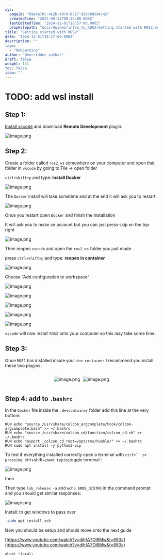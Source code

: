 ```yaml
---
sys:
  pageId: "89e0a78c-4e2b-4070-b327-d28cb0694742"
  createdTime: "2024-08-21T00:24:00.000Z"
  lastEditedTime: "2024-11-01T18:57:00.000Z"
  propFilepath: "docs/Guides/intro_to_ROS2/Getting started with ROS2.md"
title: "Getting started with ROS2"
date: "2024-11-01T18:57:00.000Z"
description: ""
tags:
  - "Onboarding"
author: "Overridden author"
draft: false
weight: 141
toc: false
icon: ""
---
```


# TODO: add wsl install

## Step 1:

[Install vscode](https://code.visualstudio.com/download) and download **Remote Development** plugin:

![image.png](https://prod-files-secure.s3.us-west-2.amazonaws.com/d518164a-d88e-44d1-a4ee-3adb3bd8bce0/efb52993-1881-4a40-b95e-6f020334f022/image.png?X-Amz-Algorithm=AWS4-HMAC-SHA256&X-Amz-Content-Sha256=UNSIGNED-PAYLOAD&X-Amz-Credential=ASIAZI2LB466TPUWNQ4O%2F20250219%2Fus-west-2%2Fs3%2Faws4_request&X-Amz-Date=20250219T061105Z&X-Amz-Expires=3600&X-Amz-Security-Token=IQoJb3JpZ2luX2VjEHYaCXVzLXdlc3QtMiJIMEYCIQCu%2B89dgvxI%2BNkUULPJVLVYLcEJzuzkn9SDjYs38aQlKgIhANXV7R%2FkPhwM0c6tU4VC7DJu2dLcDT2t3XwHi%2F3vFo46KogECJ%2F%2F%2F%2F%2F%2F%2F%2F%2F%2F%2FwEQABoMNjM3NDIzMTgzODA1IgyA5b1n05m9%2B5N5Kfwq3AN93wGaWhSaloPRamKgeWfHz%2Fmfrl0%2FmQtCqcKOez18Ca5MhmH3G0Nqr5F3CIxQBylGsFL9TaFQ%2BNzJA0yVXg2BA%2BvBVSbzD%2BzkDLE8Zyh51u%2BjJOw6qcC76s3%2BbXzZIJmVfxOthTmbj%2BxNJUJS5zSC8U6RDamL8yoUAXb7RRTb9FkiofAPSwIdoLRDmW%2BuenzYboo8yA1AhgDNT1uGseWhN%2FVX0tMxhJQ723X5R9RCVTBzIDMrLqYTTOqaMsOPzXcc%2B3icm9uxlV3QDPHlnEuggKKP5iTSVX7OitUyQgnGAbW8WVsvfZDpKNwXGjjmpww%2F%2B7GQ69GTJDMr2xTLc9Y0AuWG0Bcqn04u1D3RvRL92DEQdybpjIRr%2B16fmdYGez04ymGb29aUJpMsJfNdjBIa7F5zhKLYTHXqtPq4rVEawt7RL5D6oP9bPyXL9XWDIp3fIcLhuEzssMl7Rzadsf1lzlmgfsy6QiZl1DxNNhhO4S0RBQxIxV3Wb0%2B%2BbTtuuVRL7veQut4bwGFeB8xCSvEqSEqN6dqER8icxamXGZL%2FqLeFaSDS8RQ4pLWEeNN2t6GVuZ1Hise1iHmAb2mN4LXghEgkiqav70ZM5vBi6tTAN9Gsrj5bbnz9U3GEPjDZ4tW9BjqkAVOXbIH%2BNp4q2RshMPTNdDYG0FYPAGdgg3qPhsnbkW8Ts0scDhIpxz%2F4q78wcvxzMoKKz09iK5WFS4X%2FBFggd2TAssa5QHvMCKndQ559K%2BFF%2FQZcF2agPZWatSUElq0LQGfZRJClYMro6F4vUbx2mq5DtOFRqa%2B9cicZpXalEl1RD8WvrCCrSFr%2BL76VOdOznC7f8ZQ9UWx%2BbVxQOkjj%2BEYUUd78&X-Amz-Signature=f2ab2d47191c493366fc27522cc10a8a8e1adefcacb1a69f91ccc97a5cb84dd8&X-Amz-SignedHeaders=host&x-id=GetObject)

## Step 2:

Create a folder called `ros2_ws` somewhere on your computer and open that folder in `vscode` by going to File → open folder 

`ctrl+shift+p` and type: **Install Docker**

![image.png](https://prod-files-secure.s3.us-west-2.amazonaws.com/d518164a-d88e-44d1-a4ee-3adb3bd8bce0/2269dc0e-1cd5-47ff-bceb-c04ad9b2eab0/image.png?X-Amz-Algorithm=AWS4-HMAC-SHA256&X-Amz-Content-Sha256=UNSIGNED-PAYLOAD&X-Amz-Credential=ASIAZI2LB466TPUWNQ4O%2F20250219%2Fus-west-2%2Fs3%2Faws4_request&X-Amz-Date=20250219T061105Z&X-Amz-Expires=3600&X-Amz-Security-Token=IQoJb3JpZ2luX2VjEHYaCXVzLXdlc3QtMiJIMEYCIQCu%2B89dgvxI%2BNkUULPJVLVYLcEJzuzkn9SDjYs38aQlKgIhANXV7R%2FkPhwM0c6tU4VC7DJu2dLcDT2t3XwHi%2F3vFo46KogECJ%2F%2F%2F%2F%2F%2F%2F%2F%2F%2F%2FwEQABoMNjM3NDIzMTgzODA1IgyA5b1n05m9%2B5N5Kfwq3AN93wGaWhSaloPRamKgeWfHz%2Fmfrl0%2FmQtCqcKOez18Ca5MhmH3G0Nqr5F3CIxQBylGsFL9TaFQ%2BNzJA0yVXg2BA%2BvBVSbzD%2BzkDLE8Zyh51u%2BjJOw6qcC76s3%2BbXzZIJmVfxOthTmbj%2BxNJUJS5zSC8U6RDamL8yoUAXb7RRTb9FkiofAPSwIdoLRDmW%2BuenzYboo8yA1AhgDNT1uGseWhN%2FVX0tMxhJQ723X5R9RCVTBzIDMrLqYTTOqaMsOPzXcc%2B3icm9uxlV3QDPHlnEuggKKP5iTSVX7OitUyQgnGAbW8WVsvfZDpKNwXGjjmpww%2F%2B7GQ69GTJDMr2xTLc9Y0AuWG0Bcqn04u1D3RvRL92DEQdybpjIRr%2B16fmdYGez04ymGb29aUJpMsJfNdjBIa7F5zhKLYTHXqtPq4rVEawt7RL5D6oP9bPyXL9XWDIp3fIcLhuEzssMl7Rzadsf1lzlmgfsy6QiZl1DxNNhhO4S0RBQxIxV3Wb0%2B%2BbTtuuVRL7veQut4bwGFeB8xCSvEqSEqN6dqER8icxamXGZL%2FqLeFaSDS8RQ4pLWEeNN2t6GVuZ1Hise1iHmAb2mN4LXghEgkiqav70ZM5vBi6tTAN9Gsrj5bbnz9U3GEPjDZ4tW9BjqkAVOXbIH%2BNp4q2RshMPTNdDYG0FYPAGdgg3qPhsnbkW8Ts0scDhIpxz%2F4q78wcvxzMoKKz09iK5WFS4X%2FBFggd2TAssa5QHvMCKndQ559K%2BFF%2FQZcF2agPZWatSUElq0LQGfZRJClYMro6F4vUbx2mq5DtOFRqa%2B9cicZpXalEl1RD8WvrCCrSFr%2BL76VOdOznC7f8ZQ9UWx%2BbVxQOkjj%2BEYUUd78&X-Amz-Signature=8a79f6e34930fae3384c62698ec1f66b4fb508aff066eb9a3752c45f57b6b0f9&X-Amz-SignedHeaders=host&x-id=GetObject)

The `Docker` install will take sometime and at the end it will ask you to restart

![image.png](https://prod-files-secure.s3.us-west-2.amazonaws.com/d518164a-d88e-44d1-a4ee-3adb3bd8bce0/ed233f78-be33-4b1f-b89c-9c346c0e961e/image.png?X-Amz-Algorithm=AWS4-HMAC-SHA256&X-Amz-Content-Sha256=UNSIGNED-PAYLOAD&X-Amz-Credential=ASIAZI2LB466TPUWNQ4O%2F20250219%2Fus-west-2%2Fs3%2Faws4_request&X-Amz-Date=20250219T061105Z&X-Amz-Expires=3600&X-Amz-Security-Token=IQoJb3JpZ2luX2VjEHYaCXVzLXdlc3QtMiJIMEYCIQCu%2B89dgvxI%2BNkUULPJVLVYLcEJzuzkn9SDjYs38aQlKgIhANXV7R%2FkPhwM0c6tU4VC7DJu2dLcDT2t3XwHi%2F3vFo46KogECJ%2F%2F%2F%2F%2F%2F%2F%2F%2F%2F%2FwEQABoMNjM3NDIzMTgzODA1IgyA5b1n05m9%2B5N5Kfwq3AN93wGaWhSaloPRamKgeWfHz%2Fmfrl0%2FmQtCqcKOez18Ca5MhmH3G0Nqr5F3CIxQBylGsFL9TaFQ%2BNzJA0yVXg2BA%2BvBVSbzD%2BzkDLE8Zyh51u%2BjJOw6qcC76s3%2BbXzZIJmVfxOthTmbj%2BxNJUJS5zSC8U6RDamL8yoUAXb7RRTb9FkiofAPSwIdoLRDmW%2BuenzYboo8yA1AhgDNT1uGseWhN%2FVX0tMxhJQ723X5R9RCVTBzIDMrLqYTTOqaMsOPzXcc%2B3icm9uxlV3QDPHlnEuggKKP5iTSVX7OitUyQgnGAbW8WVsvfZDpKNwXGjjmpww%2F%2B7GQ69GTJDMr2xTLc9Y0AuWG0Bcqn04u1D3RvRL92DEQdybpjIRr%2B16fmdYGez04ymGb29aUJpMsJfNdjBIa7F5zhKLYTHXqtPq4rVEawt7RL5D6oP9bPyXL9XWDIp3fIcLhuEzssMl7Rzadsf1lzlmgfsy6QiZl1DxNNhhO4S0RBQxIxV3Wb0%2B%2BbTtuuVRL7veQut4bwGFeB8xCSvEqSEqN6dqER8icxamXGZL%2FqLeFaSDS8RQ4pLWEeNN2t6GVuZ1Hise1iHmAb2mN4LXghEgkiqav70ZM5vBi6tTAN9Gsrj5bbnz9U3GEPjDZ4tW9BjqkAVOXbIH%2BNp4q2RshMPTNdDYG0FYPAGdgg3qPhsnbkW8Ts0scDhIpxz%2F4q78wcvxzMoKKz09iK5WFS4X%2FBFggd2TAssa5QHvMCKndQ559K%2BFF%2FQZcF2agPZWatSUElq0LQGfZRJClYMro6F4vUbx2mq5DtOFRqa%2B9cicZpXalEl1RD8WvrCCrSFr%2BL76VOdOznC7f8ZQ9UWx%2BbVxQOkjj%2BEYUUd78&X-Amz-Signature=99d411319d2a1ad84f5f805231e7d004399b2bb5cebac1acb233f286c894b347&X-Amz-SignedHeaders=host&x-id=GetObject)

Once you restart open `Docker` and finish the installation

It will ask you to make an account but you can just press skip on the top right

![image.png](https://prod-files-secure.s3.us-west-2.amazonaws.com/d518164a-d88e-44d1-a4ee-3adb3bd8bce0/21010ad9-1659-4fd9-9f59-9932a09b2a3d/image.png?X-Amz-Algorithm=AWS4-HMAC-SHA256&X-Amz-Content-Sha256=UNSIGNED-PAYLOAD&X-Amz-Credential=ASIAZI2LB466TPUWNQ4O%2F20250219%2Fus-west-2%2Fs3%2Faws4_request&X-Amz-Date=20250219T061105Z&X-Amz-Expires=3600&X-Amz-Security-Token=IQoJb3JpZ2luX2VjEHYaCXVzLXdlc3QtMiJIMEYCIQCu%2B89dgvxI%2BNkUULPJVLVYLcEJzuzkn9SDjYs38aQlKgIhANXV7R%2FkPhwM0c6tU4VC7DJu2dLcDT2t3XwHi%2F3vFo46KogECJ%2F%2F%2F%2F%2F%2F%2F%2F%2F%2F%2FwEQABoMNjM3NDIzMTgzODA1IgyA5b1n05m9%2B5N5Kfwq3AN93wGaWhSaloPRamKgeWfHz%2Fmfrl0%2FmQtCqcKOez18Ca5MhmH3G0Nqr5F3CIxQBylGsFL9TaFQ%2BNzJA0yVXg2BA%2BvBVSbzD%2BzkDLE8Zyh51u%2BjJOw6qcC76s3%2BbXzZIJmVfxOthTmbj%2BxNJUJS5zSC8U6RDamL8yoUAXb7RRTb9FkiofAPSwIdoLRDmW%2BuenzYboo8yA1AhgDNT1uGseWhN%2FVX0tMxhJQ723X5R9RCVTBzIDMrLqYTTOqaMsOPzXcc%2B3icm9uxlV3QDPHlnEuggKKP5iTSVX7OitUyQgnGAbW8WVsvfZDpKNwXGjjmpww%2F%2B7GQ69GTJDMr2xTLc9Y0AuWG0Bcqn04u1D3RvRL92DEQdybpjIRr%2B16fmdYGez04ymGb29aUJpMsJfNdjBIa7F5zhKLYTHXqtPq4rVEawt7RL5D6oP9bPyXL9XWDIp3fIcLhuEzssMl7Rzadsf1lzlmgfsy6QiZl1DxNNhhO4S0RBQxIxV3Wb0%2B%2BbTtuuVRL7veQut4bwGFeB8xCSvEqSEqN6dqER8icxamXGZL%2FqLeFaSDS8RQ4pLWEeNN2t6GVuZ1Hise1iHmAb2mN4LXghEgkiqav70ZM5vBi6tTAN9Gsrj5bbnz9U3GEPjDZ4tW9BjqkAVOXbIH%2BNp4q2RshMPTNdDYG0FYPAGdgg3qPhsnbkW8Ts0scDhIpxz%2F4q78wcvxzMoKKz09iK5WFS4X%2FBFggd2TAssa5QHvMCKndQ559K%2BFF%2FQZcF2agPZWatSUElq0LQGfZRJClYMro6F4vUbx2mq5DtOFRqa%2B9cicZpXalEl1RD8WvrCCrSFr%2BL76VOdOznC7f8ZQ9UWx%2BbVxQOkjj%2BEYUUd78&X-Amz-Signature=1453e49d42e4fb224ca0e7ac03927a77c2e9f90d6ec84f68fc0bcdc10a4e6635&X-Amz-SignedHeaders=host&x-id=GetObject)

Then reopen `vscode` and open the `ros2_ws` folder you just made

press `ctrl+shift+p` and type: **reopen in container**

![image.png](https://prod-files-secure.s3.us-west-2.amazonaws.com/d518164a-d88e-44d1-a4ee-3adb3bd8bce0/4e93b8c2-41ad-488c-8095-c74205196118/image.png?X-Amz-Algorithm=AWS4-HMAC-SHA256&X-Amz-Content-Sha256=UNSIGNED-PAYLOAD&X-Amz-Credential=ASIAZI2LB466TPUWNQ4O%2F20250219%2Fus-west-2%2Fs3%2Faws4_request&X-Amz-Date=20250219T061105Z&X-Amz-Expires=3600&X-Amz-Security-Token=IQoJb3JpZ2luX2VjEHYaCXVzLXdlc3QtMiJIMEYCIQCu%2B89dgvxI%2BNkUULPJVLVYLcEJzuzkn9SDjYs38aQlKgIhANXV7R%2FkPhwM0c6tU4VC7DJu2dLcDT2t3XwHi%2F3vFo46KogECJ%2F%2F%2F%2F%2F%2F%2F%2F%2F%2F%2FwEQABoMNjM3NDIzMTgzODA1IgyA5b1n05m9%2B5N5Kfwq3AN93wGaWhSaloPRamKgeWfHz%2Fmfrl0%2FmQtCqcKOez18Ca5MhmH3G0Nqr5F3CIxQBylGsFL9TaFQ%2BNzJA0yVXg2BA%2BvBVSbzD%2BzkDLE8Zyh51u%2BjJOw6qcC76s3%2BbXzZIJmVfxOthTmbj%2BxNJUJS5zSC8U6RDamL8yoUAXb7RRTb9FkiofAPSwIdoLRDmW%2BuenzYboo8yA1AhgDNT1uGseWhN%2FVX0tMxhJQ723X5R9RCVTBzIDMrLqYTTOqaMsOPzXcc%2B3icm9uxlV3QDPHlnEuggKKP5iTSVX7OitUyQgnGAbW8WVsvfZDpKNwXGjjmpww%2F%2B7GQ69GTJDMr2xTLc9Y0AuWG0Bcqn04u1D3RvRL92DEQdybpjIRr%2B16fmdYGez04ymGb29aUJpMsJfNdjBIa7F5zhKLYTHXqtPq4rVEawt7RL5D6oP9bPyXL9XWDIp3fIcLhuEzssMl7Rzadsf1lzlmgfsy6QiZl1DxNNhhO4S0RBQxIxV3Wb0%2B%2BbTtuuVRL7veQut4bwGFeB8xCSvEqSEqN6dqER8icxamXGZL%2FqLeFaSDS8RQ4pLWEeNN2t6GVuZ1Hise1iHmAb2mN4LXghEgkiqav70ZM5vBi6tTAN9Gsrj5bbnz9U3GEPjDZ4tW9BjqkAVOXbIH%2BNp4q2RshMPTNdDYG0FYPAGdgg3qPhsnbkW8Ts0scDhIpxz%2F4q78wcvxzMoKKz09iK5WFS4X%2FBFggd2TAssa5QHvMCKndQ559K%2BFF%2FQZcF2agPZWatSUElq0LQGfZRJClYMro6F4vUbx2mq5DtOFRqa%2B9cicZpXalEl1RD8WvrCCrSFr%2BL76VOdOznC7f8ZQ9UWx%2BbVxQOkjj%2BEYUUd78&X-Amz-Signature=bf6cb9f3f9f97eded5cdaf4a5a2b20e332d295a33dbe087ce6eb55222e9becbf&X-Amz-SignedHeaders=host&x-id=GetObject)

Choose “Add configuration to workspace”

![image.png](https://prod-files-secure.s3.us-west-2.amazonaws.com/d518164a-d88e-44d1-a4ee-3adb3bd8bce0/9560b282-5060-4989-ba37-97e7b2c22476/image.png?X-Amz-Algorithm=AWS4-HMAC-SHA256&X-Amz-Content-Sha256=UNSIGNED-PAYLOAD&X-Amz-Credential=ASIAZI2LB466TPUWNQ4O%2F20250219%2Fus-west-2%2Fs3%2Faws4_request&X-Amz-Date=20250219T061105Z&X-Amz-Expires=3600&X-Amz-Security-Token=IQoJb3JpZ2luX2VjEHYaCXVzLXdlc3QtMiJIMEYCIQCu%2B89dgvxI%2BNkUULPJVLVYLcEJzuzkn9SDjYs38aQlKgIhANXV7R%2FkPhwM0c6tU4VC7DJu2dLcDT2t3XwHi%2F3vFo46KogECJ%2F%2F%2F%2F%2F%2F%2F%2F%2F%2F%2FwEQABoMNjM3NDIzMTgzODA1IgyA5b1n05m9%2B5N5Kfwq3AN93wGaWhSaloPRamKgeWfHz%2Fmfrl0%2FmQtCqcKOez18Ca5MhmH3G0Nqr5F3CIxQBylGsFL9TaFQ%2BNzJA0yVXg2BA%2BvBVSbzD%2BzkDLE8Zyh51u%2BjJOw6qcC76s3%2BbXzZIJmVfxOthTmbj%2BxNJUJS5zSC8U6RDamL8yoUAXb7RRTb9FkiofAPSwIdoLRDmW%2BuenzYboo8yA1AhgDNT1uGseWhN%2FVX0tMxhJQ723X5R9RCVTBzIDMrLqYTTOqaMsOPzXcc%2B3icm9uxlV3QDPHlnEuggKKP5iTSVX7OitUyQgnGAbW8WVsvfZDpKNwXGjjmpww%2F%2B7GQ69GTJDMr2xTLc9Y0AuWG0Bcqn04u1D3RvRL92DEQdybpjIRr%2B16fmdYGez04ymGb29aUJpMsJfNdjBIa7F5zhKLYTHXqtPq4rVEawt7RL5D6oP9bPyXL9XWDIp3fIcLhuEzssMl7Rzadsf1lzlmgfsy6QiZl1DxNNhhO4S0RBQxIxV3Wb0%2B%2BbTtuuVRL7veQut4bwGFeB8xCSvEqSEqN6dqER8icxamXGZL%2FqLeFaSDS8RQ4pLWEeNN2t6GVuZ1Hise1iHmAb2mN4LXghEgkiqav70ZM5vBi6tTAN9Gsrj5bbnz9U3GEPjDZ4tW9BjqkAVOXbIH%2BNp4q2RshMPTNdDYG0FYPAGdgg3qPhsnbkW8Ts0scDhIpxz%2F4q78wcvxzMoKKz09iK5WFS4X%2FBFggd2TAssa5QHvMCKndQ559K%2BFF%2FQZcF2agPZWatSUElq0LQGfZRJClYMro6F4vUbx2mq5DtOFRqa%2B9cicZpXalEl1RD8WvrCCrSFr%2BL76VOdOznC7f8ZQ9UWx%2BbVxQOkjj%2BEYUUd78&X-Amz-Signature=bdcb7e2087f3ea67b770c9fef015da9062223311cfb354fdfceb8eebdc80078f&X-Amz-SignedHeaders=host&x-id=GetObject)

![image.png](https://prod-files-secure.s3.us-west-2.amazonaws.com/d518164a-d88e-44d1-a4ee-3adb3bd8bce0/2ee63f81-886b-48e8-a553-dc6e5eac99e4/image.png?X-Amz-Algorithm=AWS4-HMAC-SHA256&X-Amz-Content-Sha256=UNSIGNED-PAYLOAD&X-Amz-Credential=ASIAZI2LB466TPUWNQ4O%2F20250219%2Fus-west-2%2Fs3%2Faws4_request&X-Amz-Date=20250219T061105Z&X-Amz-Expires=3600&X-Amz-Security-Token=IQoJb3JpZ2luX2VjEHYaCXVzLXdlc3QtMiJIMEYCIQCu%2B89dgvxI%2BNkUULPJVLVYLcEJzuzkn9SDjYs38aQlKgIhANXV7R%2FkPhwM0c6tU4VC7DJu2dLcDT2t3XwHi%2F3vFo46KogECJ%2F%2F%2F%2F%2F%2F%2F%2F%2F%2F%2FwEQABoMNjM3NDIzMTgzODA1IgyA5b1n05m9%2B5N5Kfwq3AN93wGaWhSaloPRamKgeWfHz%2Fmfrl0%2FmQtCqcKOez18Ca5MhmH3G0Nqr5F3CIxQBylGsFL9TaFQ%2BNzJA0yVXg2BA%2BvBVSbzD%2BzkDLE8Zyh51u%2BjJOw6qcC76s3%2BbXzZIJmVfxOthTmbj%2BxNJUJS5zSC8U6RDamL8yoUAXb7RRTb9FkiofAPSwIdoLRDmW%2BuenzYboo8yA1AhgDNT1uGseWhN%2FVX0tMxhJQ723X5R9RCVTBzIDMrLqYTTOqaMsOPzXcc%2B3icm9uxlV3QDPHlnEuggKKP5iTSVX7OitUyQgnGAbW8WVsvfZDpKNwXGjjmpww%2F%2B7GQ69GTJDMr2xTLc9Y0AuWG0Bcqn04u1D3RvRL92DEQdybpjIRr%2B16fmdYGez04ymGb29aUJpMsJfNdjBIa7F5zhKLYTHXqtPq4rVEawt7RL5D6oP9bPyXL9XWDIp3fIcLhuEzssMl7Rzadsf1lzlmgfsy6QiZl1DxNNhhO4S0RBQxIxV3Wb0%2B%2BbTtuuVRL7veQut4bwGFeB8xCSvEqSEqN6dqER8icxamXGZL%2FqLeFaSDS8RQ4pLWEeNN2t6GVuZ1Hise1iHmAb2mN4LXghEgkiqav70ZM5vBi6tTAN9Gsrj5bbnz9U3GEPjDZ4tW9BjqkAVOXbIH%2BNp4q2RshMPTNdDYG0FYPAGdgg3qPhsnbkW8Ts0scDhIpxz%2F4q78wcvxzMoKKz09iK5WFS4X%2FBFggd2TAssa5QHvMCKndQ559K%2BFF%2FQZcF2agPZWatSUElq0LQGfZRJClYMro6F4vUbx2mq5DtOFRqa%2B9cicZpXalEl1RD8WvrCCrSFr%2BL76VOdOznC7f8ZQ9UWx%2BbVxQOkjj%2BEYUUd78&X-Amz-Signature=e89ee18ea025882c667a1daaf425c72188195a287ddb235b7a2ff9c2051d2f0d&X-Amz-SignedHeaders=host&x-id=GetObject)

![image.png](https://prod-files-secure.s3.us-west-2.amazonaws.com/d518164a-d88e-44d1-a4ee-3adb3bd8bce0/ae1580b2-b048-407e-aed9-b584224a7a04/image.png?X-Amz-Algorithm=AWS4-HMAC-SHA256&X-Amz-Content-Sha256=UNSIGNED-PAYLOAD&X-Amz-Credential=ASIAZI2LB466TPUWNQ4O%2F20250219%2Fus-west-2%2Fs3%2Faws4_request&X-Amz-Date=20250219T061105Z&X-Amz-Expires=3600&X-Amz-Security-Token=IQoJb3JpZ2luX2VjEHYaCXVzLXdlc3QtMiJIMEYCIQCu%2B89dgvxI%2BNkUULPJVLVYLcEJzuzkn9SDjYs38aQlKgIhANXV7R%2FkPhwM0c6tU4VC7DJu2dLcDT2t3XwHi%2F3vFo46KogECJ%2F%2F%2F%2F%2F%2F%2F%2F%2F%2F%2FwEQABoMNjM3NDIzMTgzODA1IgyA5b1n05m9%2B5N5Kfwq3AN93wGaWhSaloPRamKgeWfHz%2Fmfrl0%2FmQtCqcKOez18Ca5MhmH3G0Nqr5F3CIxQBylGsFL9TaFQ%2BNzJA0yVXg2BA%2BvBVSbzD%2BzkDLE8Zyh51u%2BjJOw6qcC76s3%2BbXzZIJmVfxOthTmbj%2BxNJUJS5zSC8U6RDamL8yoUAXb7RRTb9FkiofAPSwIdoLRDmW%2BuenzYboo8yA1AhgDNT1uGseWhN%2FVX0tMxhJQ723X5R9RCVTBzIDMrLqYTTOqaMsOPzXcc%2B3icm9uxlV3QDPHlnEuggKKP5iTSVX7OitUyQgnGAbW8WVsvfZDpKNwXGjjmpww%2F%2B7GQ69GTJDMr2xTLc9Y0AuWG0Bcqn04u1D3RvRL92DEQdybpjIRr%2B16fmdYGez04ymGb29aUJpMsJfNdjBIa7F5zhKLYTHXqtPq4rVEawt7RL5D6oP9bPyXL9XWDIp3fIcLhuEzssMl7Rzadsf1lzlmgfsy6QiZl1DxNNhhO4S0RBQxIxV3Wb0%2B%2BbTtuuVRL7veQut4bwGFeB8xCSvEqSEqN6dqER8icxamXGZL%2FqLeFaSDS8RQ4pLWEeNN2t6GVuZ1Hise1iHmAb2mN4LXghEgkiqav70ZM5vBi6tTAN9Gsrj5bbnz9U3GEPjDZ4tW9BjqkAVOXbIH%2BNp4q2RshMPTNdDYG0FYPAGdgg3qPhsnbkW8Ts0scDhIpxz%2F4q78wcvxzMoKKz09iK5WFS4X%2FBFggd2TAssa5QHvMCKndQ559K%2BFF%2FQZcF2agPZWatSUElq0LQGfZRJClYMro6F4vUbx2mq5DtOFRqa%2B9cicZpXalEl1RD8WvrCCrSFr%2BL76VOdOznC7f8ZQ9UWx%2BbVxQOkjj%2BEYUUd78&X-Amz-Signature=c001862caa0fca7f0be05c7b3dec90af553964e278d0df7b3f47d83a1cb815d7&X-Amz-SignedHeaders=host&x-id=GetObject)

![image.png](https://prod-files-secure.s3.us-west-2.amazonaws.com/d518164a-d88e-44d1-a4ee-3adb3bd8bce0/53255b28-f75e-430f-b9e3-c0ac8577e42b/image.png?X-Amz-Algorithm=AWS4-HMAC-SHA256&X-Amz-Content-Sha256=UNSIGNED-PAYLOAD&X-Amz-Credential=ASIAZI2LB466TPUWNQ4O%2F20250219%2Fus-west-2%2Fs3%2Faws4_request&X-Amz-Date=20250219T061105Z&X-Amz-Expires=3600&X-Amz-Security-Token=IQoJb3JpZ2luX2VjEHYaCXVzLXdlc3QtMiJIMEYCIQCu%2B89dgvxI%2BNkUULPJVLVYLcEJzuzkn9SDjYs38aQlKgIhANXV7R%2FkPhwM0c6tU4VC7DJu2dLcDT2t3XwHi%2F3vFo46KogECJ%2F%2F%2F%2F%2F%2F%2F%2F%2F%2F%2FwEQABoMNjM3NDIzMTgzODA1IgyA5b1n05m9%2B5N5Kfwq3AN93wGaWhSaloPRamKgeWfHz%2Fmfrl0%2FmQtCqcKOez18Ca5MhmH3G0Nqr5F3CIxQBylGsFL9TaFQ%2BNzJA0yVXg2BA%2BvBVSbzD%2BzkDLE8Zyh51u%2BjJOw6qcC76s3%2BbXzZIJmVfxOthTmbj%2BxNJUJS5zSC8U6RDamL8yoUAXb7RRTb9FkiofAPSwIdoLRDmW%2BuenzYboo8yA1AhgDNT1uGseWhN%2FVX0tMxhJQ723X5R9RCVTBzIDMrLqYTTOqaMsOPzXcc%2B3icm9uxlV3QDPHlnEuggKKP5iTSVX7OitUyQgnGAbW8WVsvfZDpKNwXGjjmpww%2F%2B7GQ69GTJDMr2xTLc9Y0AuWG0Bcqn04u1D3RvRL92DEQdybpjIRr%2B16fmdYGez04ymGb29aUJpMsJfNdjBIa7F5zhKLYTHXqtPq4rVEawt7RL5D6oP9bPyXL9XWDIp3fIcLhuEzssMl7Rzadsf1lzlmgfsy6QiZl1DxNNhhO4S0RBQxIxV3Wb0%2B%2BbTtuuVRL7veQut4bwGFeB8xCSvEqSEqN6dqER8icxamXGZL%2FqLeFaSDS8RQ4pLWEeNN2t6GVuZ1Hise1iHmAb2mN4LXghEgkiqav70ZM5vBi6tTAN9Gsrj5bbnz9U3GEPjDZ4tW9BjqkAVOXbIH%2BNp4q2RshMPTNdDYG0FYPAGdgg3qPhsnbkW8Ts0scDhIpxz%2F4q78wcvxzMoKKz09iK5WFS4X%2FBFggd2TAssa5QHvMCKndQ559K%2BFF%2FQZcF2agPZWatSUElq0LQGfZRJClYMro6F4vUbx2mq5DtOFRqa%2B9cicZpXalEl1RD8WvrCCrSFr%2BL76VOdOznC7f8ZQ9UWx%2BbVxQOkjj%2BEYUUd78&X-Amz-Signature=369dbfb4bc76ce974e41d4141423d4fded08b937f1f15db3136ba4d9f6ebf368&X-Amz-SignedHeaders=host&x-id=GetObject)

![image.png](https://prod-files-secure.s3.us-west-2.amazonaws.com/d518164a-d88e-44d1-a4ee-3adb3bd8bce0/7c562767-5af9-4ffb-97d1-327bcdf4ee00/image.png?X-Amz-Algorithm=AWS4-HMAC-SHA256&X-Amz-Content-Sha256=UNSIGNED-PAYLOAD&X-Amz-Credential=ASIAZI2LB466TPUWNQ4O%2F20250219%2Fus-west-2%2Fs3%2Faws4_request&X-Amz-Date=20250219T061105Z&X-Amz-Expires=3600&X-Amz-Security-Token=IQoJb3JpZ2luX2VjEHYaCXVzLXdlc3QtMiJIMEYCIQCu%2B89dgvxI%2BNkUULPJVLVYLcEJzuzkn9SDjYs38aQlKgIhANXV7R%2FkPhwM0c6tU4VC7DJu2dLcDT2t3XwHi%2F3vFo46KogECJ%2F%2F%2F%2F%2F%2F%2F%2F%2F%2F%2FwEQABoMNjM3NDIzMTgzODA1IgyA5b1n05m9%2B5N5Kfwq3AN93wGaWhSaloPRamKgeWfHz%2Fmfrl0%2FmQtCqcKOez18Ca5MhmH3G0Nqr5F3CIxQBylGsFL9TaFQ%2BNzJA0yVXg2BA%2BvBVSbzD%2BzkDLE8Zyh51u%2BjJOw6qcC76s3%2BbXzZIJmVfxOthTmbj%2BxNJUJS5zSC8U6RDamL8yoUAXb7RRTb9FkiofAPSwIdoLRDmW%2BuenzYboo8yA1AhgDNT1uGseWhN%2FVX0tMxhJQ723X5R9RCVTBzIDMrLqYTTOqaMsOPzXcc%2B3icm9uxlV3QDPHlnEuggKKP5iTSVX7OitUyQgnGAbW8WVsvfZDpKNwXGjjmpww%2F%2B7GQ69GTJDMr2xTLc9Y0AuWG0Bcqn04u1D3RvRL92DEQdybpjIRr%2B16fmdYGez04ymGb29aUJpMsJfNdjBIa7F5zhKLYTHXqtPq4rVEawt7RL5D6oP9bPyXL9XWDIp3fIcLhuEzssMl7Rzadsf1lzlmgfsy6QiZl1DxNNhhO4S0RBQxIxV3Wb0%2B%2BbTtuuVRL7veQut4bwGFeB8xCSvEqSEqN6dqER8icxamXGZL%2FqLeFaSDS8RQ4pLWEeNN2t6GVuZ1Hise1iHmAb2mN4LXghEgkiqav70ZM5vBi6tTAN9Gsrj5bbnz9U3GEPjDZ4tW9BjqkAVOXbIH%2BNp4q2RshMPTNdDYG0FYPAGdgg3qPhsnbkW8Ts0scDhIpxz%2F4q78wcvxzMoKKz09iK5WFS4X%2FBFggd2TAssa5QHvMCKndQ559K%2BFF%2FQZcF2agPZWatSUElq0LQGfZRJClYMro6F4vUbx2mq5DtOFRqa%2B9cicZpXalEl1RD8WvrCCrSFr%2BL76VOdOznC7f8ZQ9UWx%2BbVxQOkjj%2BEYUUd78&X-Amz-Signature=3870fa6d63b028fbd2a47595919b932f4702bc0dbd2210c3621e8585417d3d5d&X-Amz-SignedHeaders=host&x-id=GetObject)

`vscode` will now install `ROS2` onto your computer so this may take some time.

## Step 3:

Once `ROS2` has installed inside your `dev-container` I recommend you install these two plugins:

<div style="display: flex;flex-direction: row; column-gap:10px; max-width: 630px;justify-content: center;">
<div>

![image.png](https://prod-files-secure.s3.us-west-2.amazonaws.com/d518164a-d88e-44d1-a4ee-3adb3bd8bce0/3fc3d550-5a54-4ba1-ba6b-faa01cdb7369/image.png?X-Amz-Algorithm=AWS4-HMAC-SHA256&X-Amz-Content-Sha256=UNSIGNED-PAYLOAD&X-Amz-Credential=ASIAZI2LB466TOKCZJSJ%2F20250219%2Fus-west-2%2Fs3%2Faws4_request&X-Amz-Date=20250219T061108Z&X-Amz-Expires=3600&X-Amz-Security-Token=IQoJb3JpZ2luX2VjEHYaCXVzLXdlc3QtMiJIMEYCIQDpLkDXykvOHLuFID0QxTQuKThUdZlAa9nwm35KxGuhoQIhAPVzBd5JKqgKcjdzP9E340klfFLqah6mHjmFyMrJhQckKogECJ%2F%2F%2F%2F%2F%2F%2F%2F%2F%2F%2FwEQABoMNjM3NDIzMTgzODA1IgxYZKzmLDTI3gBB%2FO0q3AOP0Q2RQRxT0oW7u%2Fshpx%2FmmV9DNiYKbIeX5UWZTOIVWIk1aWXro%2Fq3lEQjzVpWMUqgXP6W0PVfGUvuK6oQOBisH5Z54coHwB0%2FeB38dwP08SGVWW2BjQ%2F7%2BLLLVYJZ3VKjm2nMv1gFAjkoVxkCG0yywaMwmk%2BrXDAIEE8bnemuMYDOsi6prEBKnwMuGJ3nJYktEQUmaVliYVQ%2FJyNVKb9AqxpRu8hEMFoIbwRRNp979WcsWN1v8KjiGUs6LOGqlNy%2B9f2Ryf0vo0J3vzlvzOCPCafIhFu4HEKxg%2BiiGDpgjgQpl6BePsdV0T2yH4g9%2FFSXpxmv2kqbqXO3nlIfSOeYKs2ndXlgUrxm75dOAEgcWP8MHST1f7EEkQPDUbWwB8COK%2BR9n2mjXRDU3K3xOdUhz5pOIOhR974mibicnHTmhH%2F0b2FDzbrsZnlwrBzQHAAbzLvsEPS9hbZycq%2BswKiZJ5mVEsDu4bt4qpPWRGLy4ti0qGnOjrWbOiAsvk9cKN0j%2FPU83LjZoKfZ2bRDsrAdq%2B1g3DGx7vWjvzLJzhs74W6ogN5sq4HoBB%2F8KMZabBpcS2fLq%2FIIn6XPSPXSUl9LXBclepuVAVLqBdZ8005YXgwk2MCYYHJ7KzfqpjDY4tW9BjqkAZUwrxYWyL1KlgdKdvuxsEW2xQuH9CfjQaWlba7Q9creyiTI3QKnEDDbqxl4R79WJmHtzVLGtIm4zsb8QO7icKpZdhImi2hXdpA3yYGWlhfP5UGP2mYfqf8dx8cdXT2BXfnwYVEh2XctBu0iZFqFESQjdCbcCnu4bijVdnQES5f8AGdY8X7ET9olH%2FbdhUcvVFbIE8lS4IBOnjZ56hOJFIYKEkvc&X-Amz-Signature=14c89e6bc75073f47db2e3e681a10ddfcade85452258627972273b0c27e54f44&X-Amz-SignedHeaders=host&x-id=GetObject)

</div>
<div>

![image.png](https://prod-files-secure.s3.us-west-2.amazonaws.com/d518164a-d88e-44d1-a4ee-3adb3bd8bce0/d994cc66-13c2-4093-a5a3-f84cf4601a82/image.png?X-Amz-Algorithm=AWS4-HMAC-SHA256&X-Amz-Content-Sha256=UNSIGNED-PAYLOAD&X-Amz-Credential=ASIAZI2LB4666EB6MYRH%2F20250219%2Fus-west-2%2Fs3%2Faws4_request&X-Amz-Date=20250219T061109Z&X-Amz-Expires=3600&X-Amz-Security-Token=IQoJb3JpZ2luX2VjEHYaCXVzLXdlc3QtMiJHMEUCIQCS5SrZWaW1ZCowaoM1cDBxZYHZp2GFSuAxQVa30l2%2FyAIgZDwCYX9wnLg5Fwn8NC8GUyp81RzRO9ZnV5CyyGGN7XIqiAQIn%2F%2F%2F%2F%2F%2F%2F%2F%2F%2F%2FARAAGgw2Mzc0MjMxODM4MDUiDBhXGbx1%2B0emGUcZ1yrcA8WybxaFN%2Bx4HnZraLLqs8vbhKHpteB74UlX6vnyh9s%2Bx9xUMnOsgZrD%2BdBqhQ0Bemp6ho8Hz4htnJX%2F2V%2BMjIH5GVOohdeLXxpiGFJ7z9s8Yt7P%2BcPn5f8l4fcxiTn%2Bhf66eyHHLz7SQZy00GQLawHSiMwEuHB10zVb1dRwvm1ZyO7C8UsSBkGydUI1EkXb%2Br6YvB8tFyEDMJst6cbFLj8slP58gHOzsRV1a6MuV588hnh9JbtxubAGLiy5O4XFPHhZaTnDNKHzCH4QRfjCfOqd%2FBjDK47O6s%2BGcIptuvbWNKakGD9WH5QExSTILqAtp0gMdm3L%2FSBjdiqZvVFbgZuaWLwfawr9COWslTEmY8x%2FYfO2fHQbABtQey%2BXCuLPgMx90WI9iT9vnjJcKD57WJKAMsKfaJkEyvsTBUx%2Bg79bXj4KmYxgceyqja8HgCNNmma1IXNdvgofku1gZ6vy%2BKZENCfrNSSyN%2BMaD012gn75I8sauOfUhX%2FctiQPriO00cZBuwbBxDOum5Yl3onSeOx7nQrC%2FEqGBpVSUYtapB5R%2FPrEG9e8OaAl3pcA15j0umxNiiDCYghBOfMzbEBED67ml2bU3%2ByMJ%2F3wSxkZaybi4sy3bTtQgvAkc8dYMKji1b0GOqUB9piwLwFf3IdoDXblaogaR%2BitZxATQ6KqYqvePd3FPyi7t3kZkG1to82ynq75QklhPssc%2B9pfudeBe9kWEOeX%2BQ0jn2gq0xWVPz2i%2BVg5V4uK1e1Xf14vEJH0epNPImcGua0MOPqhK3auC8G0b4mBIVvbp9lW0GDIWH2tt7AFq%2Fncvr8JLeV0DgnU1IqNkLn36g2XZdoVamQg7yOROl84cjFQiyZA&X-Amz-Signature=066195b4037659eae3006c44b8eea89576f5658fa5f20c8d3bb958cfc8008f76&X-Amz-SignedHeaders=host&x-id=GetObject)

</div>
</div>

## Step 4: add to `.bashrc`

In the `Docker` file inside the `.devcontainer` folder add this line at the very bottom: 

```docker
RUN echo "source /usr/share/colcon_argcomplete/hook/colcon-argcomplete.bash" >> ~/.bashrc
RUN echo "source /usr/share/colcon_cd/function/colcon_cd.sh" >> ~/.bashrc
RUN echo "export _colcon_cd_root=/opt/ros/humble/" >> ~/.bashrc
RUN sudo apt install -y python3-pip 
```

To test if everything installed correctly open a terminal with `ctrl+`` or pressing `ctrl+shift+p` and typing `toggle terminal`:

![image.png](https://prod-files-secure.s3.us-west-2.amazonaws.com/d518164a-d88e-44d1-a4ee-3adb3bd8bce0/6a4943d8-b04e-4c02-9a58-775f3384d1a5/image.png?X-Amz-Algorithm=AWS4-HMAC-SHA256&X-Amz-Content-Sha256=UNSIGNED-PAYLOAD&X-Amz-Credential=ASIAZI2LB466TPUWNQ4O%2F20250219%2Fus-west-2%2Fs3%2Faws4_request&X-Amz-Date=20250219T061105Z&X-Amz-Expires=3600&X-Amz-Security-Token=IQoJb3JpZ2luX2VjEHYaCXVzLXdlc3QtMiJIMEYCIQCu%2B89dgvxI%2BNkUULPJVLVYLcEJzuzkn9SDjYs38aQlKgIhANXV7R%2FkPhwM0c6tU4VC7DJu2dLcDT2t3XwHi%2F3vFo46KogECJ%2F%2F%2F%2F%2F%2F%2F%2F%2F%2F%2FwEQABoMNjM3NDIzMTgzODA1IgyA5b1n05m9%2B5N5Kfwq3AN93wGaWhSaloPRamKgeWfHz%2Fmfrl0%2FmQtCqcKOez18Ca5MhmH3G0Nqr5F3CIxQBylGsFL9TaFQ%2BNzJA0yVXg2BA%2BvBVSbzD%2BzkDLE8Zyh51u%2BjJOw6qcC76s3%2BbXzZIJmVfxOthTmbj%2BxNJUJS5zSC8U6RDamL8yoUAXb7RRTb9FkiofAPSwIdoLRDmW%2BuenzYboo8yA1AhgDNT1uGseWhN%2FVX0tMxhJQ723X5R9RCVTBzIDMrLqYTTOqaMsOPzXcc%2B3icm9uxlV3QDPHlnEuggKKP5iTSVX7OitUyQgnGAbW8WVsvfZDpKNwXGjjmpww%2F%2B7GQ69GTJDMr2xTLc9Y0AuWG0Bcqn04u1D3RvRL92DEQdybpjIRr%2B16fmdYGez04ymGb29aUJpMsJfNdjBIa7F5zhKLYTHXqtPq4rVEawt7RL5D6oP9bPyXL9XWDIp3fIcLhuEzssMl7Rzadsf1lzlmgfsy6QiZl1DxNNhhO4S0RBQxIxV3Wb0%2B%2BbTtuuVRL7veQut4bwGFeB8xCSvEqSEqN6dqER8icxamXGZL%2FqLeFaSDS8RQ4pLWEeNN2t6GVuZ1Hise1iHmAb2mN4LXghEgkiqav70ZM5vBi6tTAN9Gsrj5bbnz9U3GEPjDZ4tW9BjqkAVOXbIH%2BNp4q2RshMPTNdDYG0FYPAGdgg3qPhsnbkW8Ts0scDhIpxz%2F4q78wcvxzMoKKz09iK5WFS4X%2FBFggd2TAssa5QHvMCKndQ559K%2BFF%2FQZcF2agPZWatSUElq0LQGfZRJClYMro6F4vUbx2mq5DtOFRqa%2B9cicZpXalEl1RD8WvrCCrSFr%2BL76VOdOznC7f8ZQ9UWx%2BbVxQOkjj%2BEYUUd78&X-Amz-Signature=6ffa5083bb7e27821a1f286f505ee63cae673f1f44dbc5a5e064dd681b5ea567&X-Amz-SignedHeaders=host&x-id=GetObject)

then 

Then type `lsb_release -a` and `echo $ROS_DISTRO` in the command prompt and you should get similar responses:

![image.png](https://prod-files-secure.s3.us-west-2.amazonaws.com/d518164a-d88e-44d1-a4ee-3adb3bd8bce0/3e635dec-a805-4e85-8b9e-d000e5b71a4e/image.png?X-Amz-Algorithm=AWS4-HMAC-SHA256&X-Amz-Content-Sha256=UNSIGNED-PAYLOAD&X-Amz-Credential=ASIAZI2LB466TPUWNQ4O%2F20250219%2Fus-west-2%2Fs3%2Faws4_request&X-Amz-Date=20250219T061105Z&X-Amz-Expires=3600&X-Amz-Security-Token=IQoJb3JpZ2luX2VjEHYaCXVzLXdlc3QtMiJIMEYCIQCu%2B89dgvxI%2BNkUULPJVLVYLcEJzuzkn9SDjYs38aQlKgIhANXV7R%2FkPhwM0c6tU4VC7DJu2dLcDT2t3XwHi%2F3vFo46KogECJ%2F%2F%2F%2F%2F%2F%2F%2F%2F%2F%2FwEQABoMNjM3NDIzMTgzODA1IgyA5b1n05m9%2B5N5Kfwq3AN93wGaWhSaloPRamKgeWfHz%2Fmfrl0%2FmQtCqcKOez18Ca5MhmH3G0Nqr5F3CIxQBylGsFL9TaFQ%2BNzJA0yVXg2BA%2BvBVSbzD%2BzkDLE8Zyh51u%2BjJOw6qcC76s3%2BbXzZIJmVfxOthTmbj%2BxNJUJS5zSC8U6RDamL8yoUAXb7RRTb9FkiofAPSwIdoLRDmW%2BuenzYboo8yA1AhgDNT1uGseWhN%2FVX0tMxhJQ723X5R9RCVTBzIDMrLqYTTOqaMsOPzXcc%2B3icm9uxlV3QDPHlnEuggKKP5iTSVX7OitUyQgnGAbW8WVsvfZDpKNwXGjjmpww%2F%2B7GQ69GTJDMr2xTLc9Y0AuWG0Bcqn04u1D3RvRL92DEQdybpjIRr%2B16fmdYGez04ymGb29aUJpMsJfNdjBIa7F5zhKLYTHXqtPq4rVEawt7RL5D6oP9bPyXL9XWDIp3fIcLhuEzssMl7Rzadsf1lzlmgfsy6QiZl1DxNNhhO4S0RBQxIxV3Wb0%2B%2BbTtuuVRL7veQut4bwGFeB8xCSvEqSEqN6dqER8icxamXGZL%2FqLeFaSDS8RQ4pLWEeNN2t6GVuZ1Hise1iHmAb2mN4LXghEgkiqav70ZM5vBi6tTAN9Gsrj5bbnz9U3GEPjDZ4tW9BjqkAVOXbIH%2BNp4q2RshMPTNdDYG0FYPAGdgg3qPhsnbkW8Ts0scDhIpxz%2F4q78wcvxzMoKKz09iK5WFS4X%2FBFggd2TAssa5QHvMCKndQ559K%2BFF%2FQZcF2agPZWatSUElq0LQGfZRJClYMro6F4vUbx2mq5DtOFRqa%2B9cicZpXalEl1RD8WvrCCrSFr%2BL76VOdOznC7f8ZQ9UWx%2BbVxQOkjj%2BEYUUd78&X-Amz-Signature=f3536133d846b9a36cd62c5d27bfc143c720ed0757ea9e8690fdcff03ba24062&X-Amz-SignedHeaders=host&x-id=GetObject)

Install:  to get windows to pass over

```bash
 sudo apt install xcb
```

Now you should be setup and should move onto the next guide 

[https://www.youtube.com/watch?v=dihfA7Ol6Mw&t=650s](https://www.youtube.com/watch?v=dihfA7Ol6Mw&t=650s)

```python
xhost +local:
```
